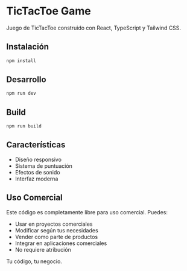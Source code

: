 # TicTacToe Game

Juego de TicTacToe construido con React, TypeScript y Tailwind CSS.

## Instalación

```bash
npm install
```

## Desarrollo

```bash
npm run dev
```

## Build

```bash
npm run build
```

## Características

- Diseño responsivo
- Sistema de puntuación
- Efectos de sonido
- Interfaz moderna

## Uso Comercial

Este código es completamente libre para uso comercial. Puedes:

- Usar en proyectos comerciales
- Modificar según tus necesidades
- Vender como parte de productos
- Integrar en aplicaciones comerciales
- No requiere atribución

Tu código, tu negocio.